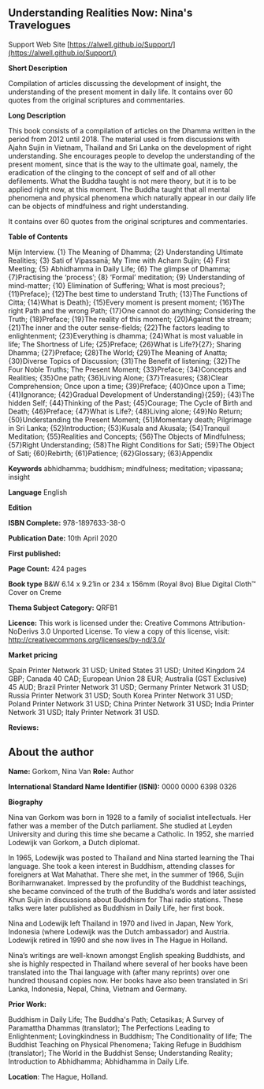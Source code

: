 
## Understanding Realities Now: Nina's Travelogues

 Support Web Site [https://alwell.github.io/Support/](https://alwell.github.io/Support/)

**Short Description** 

Compilation of articles discussing the development of insight, the understanding of the present moment in daily life. It contains over 60 quotes from the original scriptures and commentaries.  

**Long Description**

This book consists of a compilation of articles on the Dhamma written in the period from 2012 until 2018. The material used is from discussions with Ajahn Sujin in Vietnam, Thailand and Sri Lanka on the development of right understanding. She encourages people to develop the understanding of the present moment, since that is the way to the ultimate goal, namely, the eradication of the clinging to the concept of self and of all other defilements. What the Buddha taught is not mere theory, but it is to be applied right now, at this moment. The Buddha taught that all mental phenomena and physical phenomena which naturally appear in our daily life can be objects of mindfulness and right understanding.

It contains over 60 quotes from the original scriptures and commentaries.


**Table of Contents** 

Mijn Interview. {1} The Meaning of Dhamma; {2} Understanding Ultimate Realities; {3} Sati of Vipassanā; My Time with Acharn Sujin; {4} First Meeting; {5} Abhidhamma in Daily Life; {6} The glimpse of Dhamma; {7}Practising the ‘process’; {8} ‘Formal’ meditation; {9} Understanding of mind-matter; {10} Elimination of Suffering; What is most precious?;{11}Preface}; {12}The best time to understand Truth; {13}The Functions of Citta; {14}What is Death}; {15}Every moment is present moment; {16}The right Path and the wrong Path; {17}One cannot do anything; Considering the Truth; {18}Preface; {19}The reality of this moment; {20}Against the stream; {21}The inner and the outer sense-fields; {22}The factors leading to enlightenment; {23}Everything is dhamma; {24}What is most valuable in life; The Shortness of Life; {25}Preface; {26}What is Life?}{27}; Sharing Dhamma; {27}Preface; {28}The World; {29}The Meaning of Anatta; {30}Diverse Topics of Discussion; {31}The Benefit of listening; {32}The Four Noble Truths; The Present Moment; {33}Preface; {34}Concepts and Realities; {35}One path; {36}Living Alone; {37}Treasures; {38}Clear Comprehension; Once upon a time; {39}Preface; {40}Once upon a Time; {41}Ignorance; {42}Gradual Development of Understanding}{259}; {43}The hidden Self; {44}Thinking of the Past; {45}Courage; The Cycle of Birth and Death; {46}Preface; {47}What is Life?; {48}Living alone; {49}No Return; {50}Understanding the Present Moment; {51}Momentary death; Pilgrimage in Sri Lanka; {52}Introduction; {53}Kusala and Akusala; {54}Tranquil Meditation; {55}Realities and Concepts; {56}The Objects of Mindfulness; {57}Right Understanding; {58}The Right Conditions for Sati; {59}The Object of Sati; {60}Rebirth; {61}Patience; {62}Glossary; {63}Appendix

**Keywords** abhidhamma; buddhism; mindfulness; meditation; vipassana; insight

**Language** English

**Edition** 

**ISBN Complete:**
978-1897633-38-0

**Publication Date:** 
10th April 2020

**First published:** 

**Page Count:** 
424 pages

**Book type** 
B&W 6.14 x 9.21in or 234 x 156mm (Royal 8vo) Blue Digital Cloth™ Cover on Creme

**Thema Subject Category:** QRFB1

**Licence:**
This work is licensed under the: 
Creative Commons Attribution-NoDerivs 3.0 Unported License.
To view a copy of this license, visit:
http://creativecommons.org/licenses/by-nd/3.0/ 

**Market pricing**

Spain Printer Network 	31 USD;
United States 	31 USD;
United Kingdom 	24 GBP;
Canada 	40 CAD;
European Union 	28 EUR;
Australia (GST Exclusive) 45 AUD;
Brazil Printer Network 	31 USD;
Germany Printer Network 31 USD;
Russia Printer Network 	31 USD;
South Korea Printer Network 	31 USD;
Poland Printer Network 	31 USD; 
China Printer Network 	31 USD; 
India Printer Network 	31 USD; 
Italy Printer Network 	31 USD. 

**Reviews:**



## About the author

**Name:** Gorkom, Nina Van 	**Role:** Author	

**International Standard Name Identifier (ISNI):** 0000 0000 6398 0326

**Biography**

Nina van Gorkom was born in 1928 to a family of socialist intellectuals. Her father was a member of the Dutch parliament. She studied at Leyden University and during this time she became a Catholic. In 1952, she married Lodewijk van Gorkom, a Dutch diplomat.

In 1965, Lodewijk was posted to Thailand and Nina started learning the Thai language. She took a keen interest in Buddhism, attending classes for foreigners at Wat Mahathat. There she met, in the summer of 1966, Sujin Boriharnwanaket. Impressed by the profundity of the Buddhist teachings, she became convinced of the truth of the Buddha’s words and later assisted Khun Sujin in discussions about Buddhism for Thai radio stations. These talks were later published as Buddhism in Daily Life, her first book.

Nina and Lodewijk left Thailand in 1970 and lived in Japan, New York, Indonesia (where Lodewijk was the Dutch ambassador) and Austria. Lodewijk retired in 1990 and she now lives in The Hague in Holland.

Nina’s writings are well-known amongst English speaking Buddhists, and she is highly respected in Thailand where several of her books have been translated into the Thai language with (after many reprints) over one hundred thousand copies now. Her books have also been translated in Sri Lanka, Indonesia, Nepal, China, Vietnam and Germany. 
 
**Prior Work:**

Buddhism in Daily Life; The Buddha's Path; Cetasikas; A Survey of Paramattha Dhammas (translator); The Perfections Leading to Enlightenment; Lovingkindness in Buddhism; The Conditionality of life; The Buddhist Teaching on Physical Phenomena; Taking Refuge in Buddhism (translator); The World in the Buddhist Sense; Understanding Reality; Introduction to Abhidhamma; Abhidhamma in Daily Life.
 
**Location**: The Hague, Holland.
